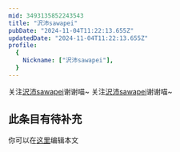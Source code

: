 ```yaml
---
mid: 3493135852243543
title: "沢沛sawapei"
pubDate: "2024-11-04T11:22:13.655Z"
updatedDate: "2024-11-04T11:22:13.655Z"
profile:
  {
    Nickname: ["沢沛sawapei"],
  }
---
```


关注[沢沛sawapei](https://space.bilibili.com/3493135852243543)谢谢喵~ 关注[沢沛sawapei](https://space.bilibili.com/3493135852243543)谢谢喵~

## 此条目有待补充
你可以在[这里](https://github.com/Yuhanawa/VTuber.ICU-Content/edit/master/v/沢沛sawapei/index.md)编辑本文
